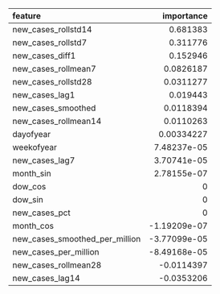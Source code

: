 | feature                        |   importance |
|:-------------------------------|-------------:|
| new_cases_rollstd14            |  0.681383    |
| new_cases_rollstd7             |  0.311776    |
| new_cases_diff1                |  0.152946    |
| new_cases_rollmean7            |  0.0826187   |
| new_cases_rollstd28            |  0.0311277   |
| new_cases_lag1                 |  0.019443    |
| new_cases_smoothed             |  0.0118394   |
| new_cases_rollmean14           |  0.0110263   |
| dayofyear                      |  0.00334227  |
| weekofyear                     |  7.48237e-05 |
| new_cases_lag7                 |  3.70741e-05 |
| month_sin                      |  2.78155e-07 |
| dow_cos                        |  0           |
| dow_sin                        |  0           |
| new_cases_pct                  |  0           |
| month_cos                      | -1.19209e-07 |
| new_cases_smoothed_per_million | -3.77099e-05 |
| new_cases_per_million          | -8.49168e-05 |
| new_cases_rollmean28           | -0.0114397   |
| new_cases_lag14                | -0.0353206   |
